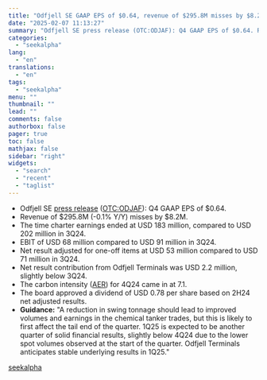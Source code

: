 ```yaml
---
title: "Odfjell SE GAAP EPS of $0.64, revenue of $295.8M misses by $8.2M"
date: "2025-02-07 11:13:27"
summary: "Odfjell SE press release (OTC:ODJAF): Q4 GAAP EPS of $0.64. Revenue of $295.8M (-0.1% Y/Y) misses by $8.2M. The time charter earnings ended at USD 183 million, compared to USD 202 million in 3Q24. EBIT of USD 68 million compared to USD 91 million in 3Q24. Net result adjusted for..."
categories:
  - "seekalpha"
lang:
  - "en"
translations:
  - "en"
tags:
  - "seekalpha"
menu: ""
thumbnail: ""
lead: ""
comments: false
authorbox: false
pager: true
toc: false
mathjax: false
sidebar: "right"
widgets:
  - "search"
  - "recent"
  - "taglist"
---
```


* Odfjell SE [press release](https://st-484u2x1fcj.nf.cdn.netflexapp.com/1738865513/odfjell-se-4q24-report.pdf) ([OTC:ODJAF](https://seekingalpha.com/symbol/ODJAF "Odfjell SE")): Q4 GAAP EPS of $0.64.
* Revenue of $295.8M (-0.1% Y/Y)  misses by $8.2M.
* The time charter earnings ended at USD 183 million, compared to USD 202 million in 3Q24.
* EBIT of USD 68 million compared to USD 91 million in 3Q24.
* Net result adjusted for one-off items at USD 53 million compared to USD 71 million in 3Q24.
* Net result contribution from Odfjell Terminals was USD 2.2 million, slightly below 3Q24.
* The carbon intensity ([AER](https://seekingalpha.com/symbol/AER "AerCap Holdings N.V.")) for 4Q24 came in at 7.1.
* The board approved a dividend of USD 0.78 per share based on 2H24 net adjusted results.
* **Guidance:** "A reduction in swing tonnage should lead to improved volumes and earnings in the chemical tanker trades, but this is likely to first affect the tail end of the quarter. 1Q25 is expected to be another quarter of solid financial results, slightly below 4Q24 due to the lower spot volumes observed at the start of the quarter. Odfjell Terminals anticipates stable underlying results in 1Q25."

[seekalpha](https://seekingalpha.com/news/4404995-odfjell-se-gaap-eps-of-064-revenue-of-2958m-misses-by-82m)
